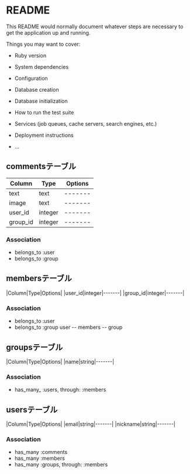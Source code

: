 # README

This README would normally document whatever steps are necessary to get the
application up and running.

Things you may want to cover:

* Ruby version

* System dependencies

* Configuration

* Database creation

* Database initialization

* How to run the test suite

* Services (job queues, cache servers, search engines, etc.)

* Deployment instructions

* ...

## commentsテーブル

|Column|Type|Options|
|------|----|-------|
|text|text|-------|
|image|text|-------|
|user_id|integer|-------|
|group_id|integer|-------|

<!-- コメントテーブルのアソシエーション -->
### Association
- belongs_to :user
- belongs_to :group




## membersテーブル

|Column|Type|Options|
|user_id|integer|-------|
|group_id|integer|-------|

<!-- メンバーテーブルのアソシエーション -->
### Association
- belongs_to :user
- belongs_to :group
user -- members -- group



##  groupsテーブル

|Column|Type|Options|
|name|string|-------|

<!-- グループテーブルのアソシエーション -->
### Association
- has_many_ :users, through: :members





## usersテーブル

|Column|Type|Options|
|email|string|-------|
|nickname|string|-------|

<!-- ユーザーーテーブルのアソシエーション -->
### Association
- has_many :comments
- has_many :members
- has_many :groups, through: :members







